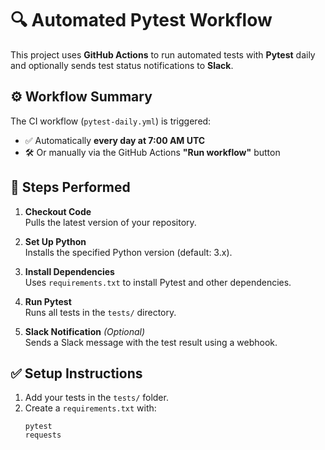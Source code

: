 # 🔍 Automated Pytest Workflow

This project uses **GitHub Actions** to run automated tests with **Pytest** daily and optionally sends test status notifications to **Slack**.

## ⚙️ Workflow Summary

The CI workflow (`pytest-daily.yml`) is triggered:

- ✅ Automatically **every day at 7:00 AM UTC**
- 🛠️ Or manually via the GitHub Actions **"Run workflow"** button

## 🔧 Steps Performed

1. **Checkout Code**  
   Pulls the latest version of your repository.

2. **Set Up Python**  
   Installs the specified Python version (default: 3.x).

3. **Install Dependencies**  
   Uses `requirements.txt` to install Pytest and other dependencies.

4. **Run Pytest**  
   Runs all tests in the `tests/` directory.

5. **Slack Notification** *(Optional)*  
   Sends a Slack message with the test result using a webhook.

## ✅ Setup Instructions

1. Add your tests in the `tests/` folder.
2. Create a `requirements.txt` with:
   ```text
   pytest
   requests